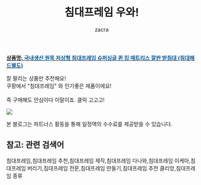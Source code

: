 ﻿---
layout: post
title:  "침대프레임 우와!"
author: zacra
categories: [ 아이템 ]
tags: [침대프레임,침대프레임 추천,침대프레임 제작,침대프레임 다나와,침대프레임 이케아,침대프레임 버리기,침대프레임 전문,침대프레임 만들기,침대프레임 추천 클리앙,침대프레임 종류]
image: https://static.coupangcdn.com/image/vendor_inventory/a951/3a5a9f604d93f8e4055b8170cacf40d9827c78ead65634eede523b65641d.jpg 
description: "쿠팡에서 침대프레임 관련 상품으로 가장 잘팔리는 제품 중 하나라는 사실!!."
rating: 4.5
---

<a href="https://link.coupang.com/re/AFFSDP?lptag=AF8407795&pageKey=4760853740&itemId=6065770317&vendorItemId=73362566021&traceid=V0-153-7ac499f3566178e7"><b>상품명: <font color='#01579B'>국내생산 원목 저상형 침대프레임 슈퍼싱글 퀸 킹 매트리스 깔판 받침대 (침대헤드별도)</font></b></a>

잘 팔리는 상품만 추천해요!<br/>
쿠팡에서 "침대프레임" 와 인기좋은 제품이에요!<br/><br/>
즉 구매해도 안심이다 이말이죠. 클릭 고고고! <br/>



<a href="https://link.coupang.com/re/AFFSDP?lptag=AF8407795&pageKey=4760853740&itemId=6065770317&vendorItemId=73362566021&traceid=V0-153-7ac499f3566178e7"><img src="https://thumbnail8.coupangcdn.com/thumbnails/remote/q89/image/vendor_inventory/981f/f75e4b2e9955839c8b45ba8834a90dd9467c4432d08c40b8065088351ec0.jpg"></a> 

본 블로그는 파트너스 활동을 통해 일정액의 수수료를 제공받을 수 있습니다.

## 참고: 관련 검색어    
침대프레임,침대프레임 추천,침대프레임 제작,침대프레임 다나와,침대프레임 이케아,침대프레임 버리기,침대프레임 전문,침대프레임 만들기,침대프레임 추천 클리앙,침대프레임 종류